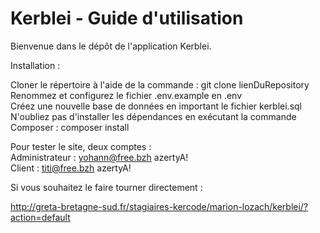# Kerblei - Guide d'utilisation

Bienvenue dans le dépôt de l'application Kerblei.  

Installation :  

Cloner le répertoire à l'aide de la commande : git clone lienDuRepository    
Renommez et configurez le fichier .env.example en .env  
Créez une nouvelle base de données en important le fichier kerblei.sql  
N'oubliez pas d'installer les dépendances en exécutant la commande Composer : composer install    

Pour tester le site, deux comptes :  
Administrateur : yohann@free.bzh      azertyA!  
Client : titi@free.bzh     azertyA!  
  
Si vous souhaitez le faire tourner directement :  

http://greta-bretagne-sud.fr/stagiaires-kercode/marion-lozach/kerblei/?action=default

